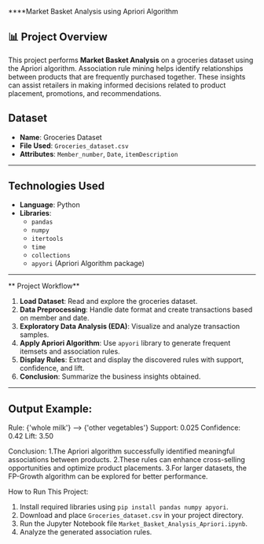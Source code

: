 ****Market Basket Analysis using Apriori Algorithm

## 📊 Project Overview
This project performs **Market Basket Analysis** on a groceries dataset using the Apriori algorithm.
Association rule mining helps identify relationships between products that are frequently purchased together. These insights can assist retailers in making informed decisions related to product placement, promotions, and recommendations.

##  Dataset
- **Name**: Groceries Dataset
- **File Used**: `Groceries_dataset.csv`
- **Attributes**: `Member_number`, `Date`, `itemDescription`

---

##  Technologies Used
- **Language**: Python
- **Libraries**:
  - `pandas`
  - `numpy`
  - `itertools`
  - `time`
  - `collections`
  - `apyori` (Apriori Algorithm package)

---

** Project Workflow**
1. **Load Dataset**: Read and explore the groceries dataset.
2. **Data Preprocessing**: Handle date format and create transactions based on member and date.
3. **Exploratory Data Analysis (EDA)**: Visualize and analyze transaction samples.
4. **Apply Apriori Algorithm**: Use `apyori` library to generate frequent itemsets and association rules.
5. **Display Rules**: Extract and display the discovered rules with support, confidence, and lift.
6. **Conclusion**: Summarize the business insights obtained.

---

## Output Example:
Rule: {'whole milk'} --> {'other vegetables'}
Support: 0.025
Confidence: 0.42
Lift: 3.50

Conclusion:
1.The Apriori algorithm successfully identified meaningful associations between products.
2.These rules can enhance cross-selling opportunities and optimize product placements.
3.For larger datasets, the FP-Growth algorithm can be explored for better performance.

How to Run This Project:
1. Install required libraries using `pip install pandas numpy apyori`.
2. Download and place `Groceries_dataset.csv` in your project directory.
3. Run the Jupyter Notebook file `Market_Basket_Analysis_Apriori.ipynb`.
4. Analyze the generated association rules.
